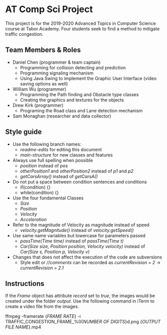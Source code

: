 # AT Comp Sci Project

This project is for the 2019-2020 Advanced Topics in Computer Science course at Tabor Academy. Four students seek to find a method to mitigate traffic congestion.

## Team Members & Roles

- Daniel Chen (programmer & team captain)
  - Programming for collision detecting and prediction
  - Programming signaling mechanism
  - Using Java Swing to implement the Graphic User Interface (video saving options as well)
- William Wu (programmer)
  - Programming the Path finding and Obstacle type classes
  - Creating the graphics and textures for the objects
- Drew Kirk (programmer)
  - Programing the Road class and Lane detection mechanism
- Sam Monaghan (researcher and data collector)

## Style guide

- Use the following branch names:
  - *readme-edits* for editing this document
  - *main-structure* for new classes and features
- Always use full spelling when possible
  - *position* instead of *pos*
  - *otherPosition1* and *otherPosition2* instead of *p1* and *p2*
  - *getCarsArray()* instead of *getCarsA()*
- Do not put a space between condition sentences and conditions
  - if(condition) {}
  - while(condition) {}
- Use the four fundamental Classes
  - *Size*
  - *Position*
  - *Velocity*
  - *Acceleration*
- Refer to the magnitude of Velocity as magnitude instead of speed
  - *velocity.getMagnitude()* instead of *velocity.getSpeed()*
- Use same name variables but lowercase for parameters passed
  - *passTime(Time time)* instead of *passTime(Time t)*
  - *Car(Size size, Position position, Velocity velocity)* instead of *Car(Size s, Position p, Velocity v)*
- Changes that does not affect the execution of the code are subversions
  - Style edit or *//comments* can be recorded as *currentRevision = 2* -> *currentRevision = 2.1*

## Instructions

If the *Frame* object has attribute *record* set to *true*, the images would be created under the folder *output*. Use the following command in iTerm to create a video file from the images.

ffmpeg -framerate {*FRAME RATE*} -i TRAFFIC_CONGESTION_FRAME_%0{*NUMBER OF DIGITS*}d.png {*OUTPUT FILE NAME*}.mp4
